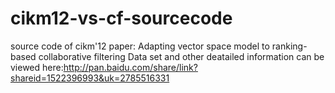 cikm12-vs-cf-sourcecode
=======================

source code of cikm'12 paper: Adapting vector space model to ranking-based collaborative filtering
Data set and other deatailed information can be viewed here:http://pan.baidu.com/share/link?shareid=1522396993&uk=2785516331
